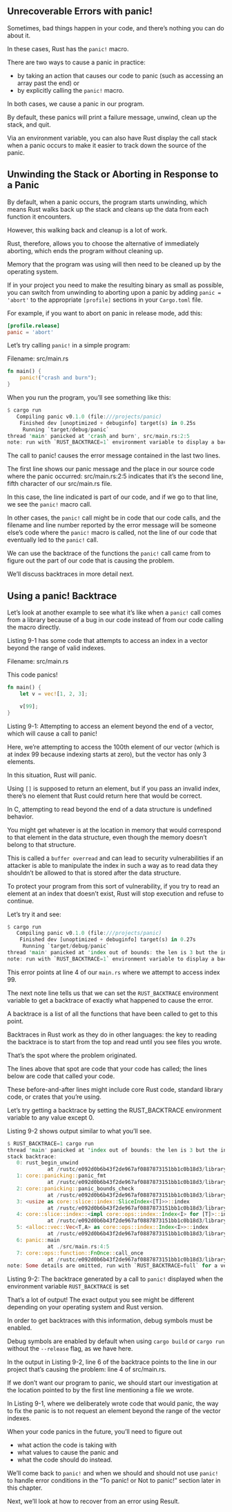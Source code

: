 ## Unrecoverable Errors with panic!

Sometimes, bad things happen in your code, and there’s nothing you can do about it.

In these cases, Rust has the `panic!` macro.

There are two ways to cause a panic in practice: 
- by taking an action that causes our code to panic (such as accessing an array past the end) or 
- by explicitly calling the `panic!` macro.

In both cases, we cause a panic in our program.

By default, these panics will print a failure message, unwind, clean up the stack, and quit.

Via an environment variable, you can also have Rust display the call stack when a panic occurs to make it easier to track down the source of the panic.



## Unwinding the Stack or Aborting in Response to a Panic

By default, when a panic occurs, the program starts unwinding, which means Rust walks back up the stack and cleans up the data from each function it encounters.

However, this walking back and cleanup is a lot of work.

Rust, therefore, allows you to choose the alternative of immediately aborting, which ends the program without cleaning up.


Memory that the program was using will then need to be cleaned up by the operating system.

If in your project you need to make the resulting binary as small as possible, you can switch from unwinding to aborting upon a panic by adding `panic = 'abort'` to the appropriate `[profile]` sections in your `Cargo.toml` file.

For example, if you want to abort on panic in release mode, add this:

```toml
[profile.release]
panic = 'abort'
```

Let’s try calling `panic!` in a simple program:

Filename: src/main.rs

```rust
fn main() {
    panic!("crash and burn");
}
```

When you run the program, you’ll see something like this:

```rust
$ cargo run
   Compiling panic v0.1.0 (file:///projects/panic)
    Finished dev [unoptimized + debuginfo] target(s) in 0.25s
     Running `target/debug/panic`
thread 'main' panicked at 'crash and burn', src/main.rs:2:5
note: run with `RUST_BACKTRACE=1` environment variable to display a backtrace
```

The call to panic! causes the error message contained in the last two lines.

The first line shows our panic message and the place in our source code where the panic occurred: src/main.rs:2:5 indicates that it’s the second line, fifth character of our src/main.rs file.


In this case, the line indicated is part of our code, and if we go to that line, we see the `panic!` macro call.

In other cases, the `panic!` call might be in code that our code calls, 
    and the filename and line number reported by the error message will be someone else’s code where the `panic!` macro is called, 
        not the line of our code that eventually led to the `panic!` call.

We can use the backtrace of the functions the `panic!` call came from to figure out the part of our code that is causing the problem.

We’ll discuss backtraces in more detail next.


## Using a panic! Backtrace

Let’s look at another example to see what it’s like when a `panic!` call comes from a library because of a bug in our code instead of from our code calling the macro directly.

Listing 9-1 has some code that attempts to access an index in a vector beyond the range of valid indexes.


Filename: src/main.rs

This code panics!

```rust
fn main() {
    let v = vec![1, 2, 3];

    v[99];
}
```

Listing 9-1: Attempting to access an element beyond the end of a vector, which will cause a call to panic!

Here, we’re attempting to access the 100th element of our vector (which is at index 99 because indexing starts at zero), but the vector has only 3 elements.

In this situation, Rust will panic.

Using `[]` is supposed to return an element, but if you pass an invalid index, there’s no element that Rust could return here that would be correct.


In C, attempting to read beyond the end of a data structure is undefined behavior.

You might get whatever is at the location in memory that would correspond to that element in the data structure, even though the memory doesn’t belong to that structure.

This is called a `buffer overread` and can lead to security vulnerabilities if an attacker is able to manipulate the index in such a way as to read data they shouldn’t be allowed to that is stored after the data structure.


To protect your program from this sort of vulnerability, if you try to read an element at an index that doesn’t exist, Rust will stop execution and refuse to continue.

Let’s try it and see:

```rust
$ cargo run
   Compiling panic v0.1.0 (file:///projects/panic)
    Finished dev [unoptimized + debuginfo] target(s) in 0.27s
     Running `target/debug/panic`
thread 'main' panicked at 'index out of bounds: the len is 3 but the index is 99', src/main.rs:4:5
note: run with `RUST_BACKTRACE=1` environment variable to display a backtrace
```

This error points at line 4 of our `main.rs` where we attempt to access index 99.

The next note line tells us that we can set the `RUST_BACKTRACE` environment variable to get a backtrace of exactly what happened to cause the error.

A backtrace is a list of all the functions that have been called to get to this point.

Backtraces in Rust work as they do in other languages: the key to reading the backtrace is to start from the top and read until you see files you wrote.

That’s the spot where the problem originated.

The lines above that spot are code that your code has called; the lines below are code that called your code.

These before-and-after lines might include core Rust code, standard library code, or crates that you’re using.

Let’s try getting a backtrace by setting the RUST_BACKTRACE environment variable to any value except 0.

Listing 9-2 shows output similar to what you’ll see.

```rust
$ RUST_BACKTRACE=1 cargo run
thread 'main' panicked at 'index out of bounds: the len is 3 but the index is 99', src/main.rs:4:5
stack backtrace:
   0: rust_begin_unwind
             at /rustc/e092d0b6b43f2de967af0887873151bb1c0b18d3/library/std/src/panicking.rs:584:5
   1: core::panicking::panic_fmt
             at /rustc/e092d0b6b43f2de967af0887873151bb1c0b18d3/library/core/src/panicking.rs:142:14
   2: core::panicking::panic_bounds_check
             at /rustc/e092d0b6b43f2de967af0887873151bb1c0b18d3/library/core/src/panicking.rs:84:5
   3: <usize as core::slice::index::SliceIndex<[T]>>::index
             at /rustc/e092d0b6b43f2de967af0887873151bb1c0b18d3/library/core/src/slice/index.rs:242:10
   4: core::slice::index::<impl core::ops::index::Index<I> for [T]>::index
             at /rustc/e092d0b6b43f2de967af0887873151bb1c0b18d3/library/core/src/slice/index.rs:18:9
   5: <alloc::vec::Vec<T,A> as core::ops::index::Index<I>>::index
             at /rustc/e092d0b6b43f2de967af0887873151bb1c0b18d3/library/alloc/src/vec/mod.rs:2591:9
   6: panic::main
             at ./src/main.rs:4:5
   7: core::ops::function::FnOnce::call_once
             at /rustc/e092d0b6b43f2de967af0887873151bb1c0b18d3/library/core/src/ops/function.rs:248:5
note: Some details are omitted, run with `RUST_BACKTRACE=full` for a verbose backtrace.

```

Listing 9-2: The backtrace generated by a call to `panic!` displayed when the environment variable `RUST_BACKTRACE` is set

That’s a lot of output! The exact output you see might be different depending on your operating system and Rust version.

In order to get backtraces with this information, debug symbols must be enabled.

Debug symbols are enabled by default when using `cargo build` or `cargo run` without the `--release` flag, as we have here.


In the output in Listing 9-2, line 6 of the backtrace points to the line in our project that’s causing the problem: line 4 of src/main.rs.

If we don’t want our program to panic, we should start our investigation at the location pointed to by the first line mentioning a file we wrote.

In Listing 9-1, where we deliberately wrote code that would panic, the way to fix the panic is to not request an element beyond the range of the vector indexes.

When your code panics in the future, you’ll need to figure out 
- what action the code is taking with 
- what values to cause the panic and 
- what the code should do instead.


We’ll come back to `panic!` and when we should and should not use `panic!` to handle error conditions in the “To panic! or Not to panic!” section later in this chapter.

Next, we’ll look at how to recover from an error using Result.